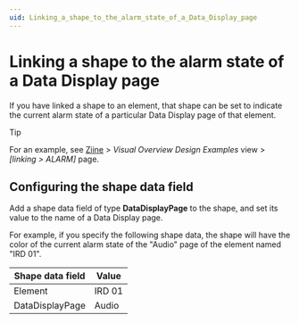 ```yaml
---
uid: Linking_a_shape_to_the_alarm_state_of_a_Data_Display_page
---
```


# Linking a shape to the alarm state of a Data Display page

If you have linked a shape to an element, that shape can be set to indicate the current alarm state of a particular Data Display page of that element.

> [!TIP]
> For an example, see [Ziine](xref:ZiineDemoSystem) > *Visual Overview Design Examples* view > *[linking > ALARM]* page.

## Configuring the shape data field

Add a shape data field of type **DataDisplayPage** to the shape, and set its value to the name of a Data Display page.

For example, if you specify the following shape data, the shape will have the color of the current alarm state of the "Audio" page of the element named "IRD 01".

| Shape data field | Value  |
| ---------------- | ------ |
| Element          | IRD 01 |
| DataDisplayPage  | Audio  |
